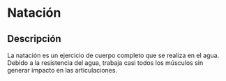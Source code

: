 # Natación

## Descripción
La natación es un ejercicio de cuerpo completo que se realiza en el agua. Debido a la resistencia del agua, trabaja casi todos los músculos sin generar impacto en las articulaciones.